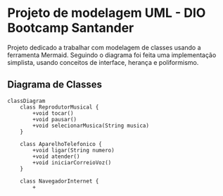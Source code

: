 # Projeto de modelagem UML - DIO Bootcamp Santander

Projeto dedicado a trabalhar com modelagem de classes usando a ferramenta Mermaid.
Seguindo o diagrama foi feita uma implementação simplista, usando conceitos de interface,
herança e poliformismo.

## Diagrama de Classes

```mermaid
classDiagram
    class ReprodutorMusical {
        +void tocar()
        +void pausar()
        +void selecionarMusica(String musica)
    }

    class AparelhoTelefonico {
        +void ligar(String numero)
        +void atender()
        +void iniciarCorreioVoz()
    }

    class NavegadorInternet {
        +
